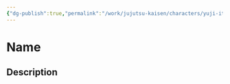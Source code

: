 ```yaml
---
{"dg-publish":true,"permalink":"/work/jujutsu-kaisen/characters/yuji-itadori/"}
---
```



# Name




## Description


